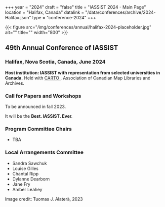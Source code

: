 +++
year = "2024"
draft = "false"
title = "IASSIST 2024 - Main Page"
location = "Halifax, Canada"
datalink = "/data/conferences/archive/2024-Halifax.json"
type = "conference-2024"
+++

{{< figure src="/img/conferences/annual/halifax-2024-placeholder.jpg" alt="" title="" width="800" >}}

## 49th Annual Conference of IASSIST

### Halifax, Nova Scotia, Canada, June 2024

**Host institution: IASSIST with representation from selected universities in Canada.**
Held with [CARTO <i class="fas fa-external-link-alt"></i>](https://acmla-acacc.ca/), Association of Canadian Map Libraries and Archives.

### Call for Papers and Workshops

To be announced in fall 2023.

It will be the **Best. IASSIST. Ever.**

### Program Committee Chairs
- TBA

### Local Arrangements Committee
- Sandra Sawchuk
- Louise Gilles
- Chantal Ripp
- Dylanne Dearborn
- Jane Fry
- Amber Leahey

Image credit: Tuomas J. Alaterä, 2023

<!--
Image credit: [Wikimedia Commons <i class="fas fa-external-link-alt"></i>](https://commons.wikimedia.org/wiki/File:Philadelphia_skyline_from_South_Street_Bridge_January_2020_(rotate_2_degrees_perspective_correction_crop_4-1).jpg) licensed under the [Creative Commons Attribution-Share Alike 4.0 International <i class="fas fa-external-link-alt"></i>](https://creativecommons.org/licenses/by-sa/4.0/deed.en) license.
-->

<br />

